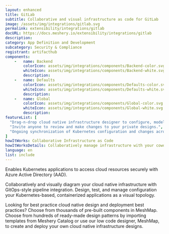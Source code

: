 ```yaml
---
layout: enhanced
title: GitLab
subtitle: Collaborative and visual infrastructure as code for GitLab
image: /assets/img/integrations/gitlab.svg
permalink: extensibility/integrations/gitlab
docURL: https://docs.meshery.io/extensibility/integrations/gitlab
description: 
category: App Definition and Development
subcategory: Security & Compliance
registrant: artifacthub
components: 
	-	name: Backend
		colorIcon: assets/img/integrations/components/Backend-color.svg
		whiteIcon: assets/img/integrations/components/Backend-white.svg
		description: 
	-	name: Defaults
		colorIcon: assets/img/integrations/components/Defaults-color.svg
		whiteIcon: assets/img/integrations/components/Defaults-white.svg
		description: 
	-	name: Global
		colorIcon: assets/img/integrations/components/Global-color.svg
		whiteIcon: assets/img/integrations/components/Global-white.svg
		description: 
featureList: [
  "Drag-n-drop cloud native infrastructure designer to configure, model, and deploy your workloads.",
  "Invite anyone to review and make changes to your private designs.",
  "Ongoing synchronization of Kubernetes configuration and changes across any number of clusters."
]
howItWorks: Collaborative Infrastructure as Code
howItWorksDetails: Collaboratively manage infrastructure with your coworkers synchronously sharing the same designs.
language: en
list: include
---
```

<p>
Enables Kubernetes applications to access cloud resources securely with Azure Active Directory (AAD).
</p>
<p>
    Collaboratively and visually diagram your cloud native infrastructure with GitOps-style pipeline integration. Design, test, and manage configuration your Kubernetes-based, containerized applications as a visual topology.
</p>
<p>
    Looking for best practice cloud native design and deployment best practices? Choose from thousands of pre-built components in MeshMap. Choose from hundreds of ready-made design patterns by importing templates from Meshery Catalog or use our low code designer, MeshMap, to create and deploy your own cloud native infrastructure designs.
</p>

